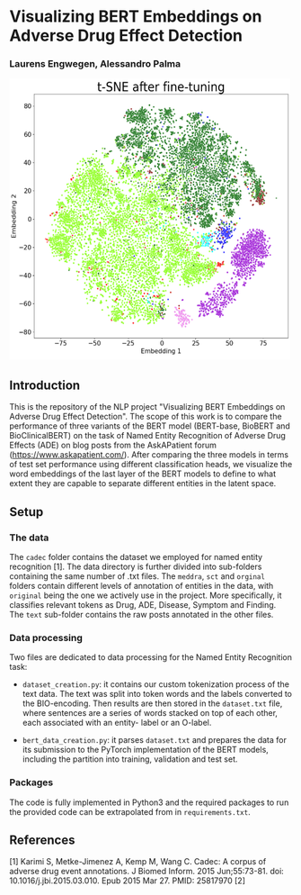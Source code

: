 # Visualizing BERT Embeddings on Adverse Drug Effect Detection
### Laurens Engwegen, Alessandro Palma

<img src="https://github.com/allepalma/Text-mining-project/blob/main/image_git/image_git_page.png" width="500" height="500">

## Introduction
This is the repository of the NLP project "Visualizing BERT Embeddings on Adverse Drug Effect Detection". The scope of this work is to compare the performance of three variants of the BERT model (BERT-base, BioBERT and BioClinicalBERT) on the task of Named Entity Recognition of Adverse Drug Effects (ADE) on blog posts from the AskAPatient forum (https://www.askapatient.com/). After comparing the three models in terms of test set performance using different classification heads, we visualize the word embeddings of the last layer of the BERT models to define to what extent they are capable to separate different entities in the latent space. 

## Setup
### The data
The `cadec` folder contains the dataset we employed for named entity recognition [1]. The data directory is further divided into sub-folders containing the same number of .txt files. The `meddra`, `sct` and `orginal` folders contain different levels of annotation of entities in the data, with `original` being the one we actively use in the project. More specifically, it classifies relevant tokens as Drug, ADE, Disease, Symptom and Finding. The `text` sub-folder contains the raw posts annotated in the other files. 

### Data processing
Two files are dedicated to data processing for the Named Entity Recognition task:
* `dataset_creation.py`: it contains our custom tokenization process of the text data. The text was split into token words and the labels converted to the BIO-encoding. Then                                results are then stored in the `dataset.txt` file, where sentences are a series of words stacked on top of each other, each associated with an entity-                              label or an O-label.
                         
* `bert_data_creation.py`: it parses `dataset.txt` and prepares the data for its submission to the PyTorch implementation of the BERT models, including the partition into                                    training, validation and test set. 

### Packages
The code is fully implemented in Python3 and the required packages to run the provided code can be extrapolated from in `requirements.txt`.

## References
[1] Karimi S, Metke-Jimenez A, Kemp M, Wang C. Cadec: A corpus of adverse drug event annotations. J Biomed Inform. 2015 Jun;55:73-81. doi: 10.1016/j.jbi.2015.03.010. Epub 2015 Mar 27. PMID: 25817970
[2] 
